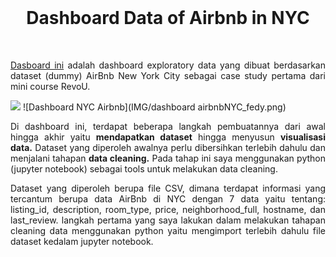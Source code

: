 <br />

<p align="center">
  <h1 align="center">Dashboard Data of Airbnb in NYC</h1>
</p>

<br />

<p align="justify">
  <a href="https://github.com/fedyrahmatullah/Dashboard-Data-of-NYC-Airbnb">Dasboard ini</a> adalah dashboard exploratory data yang dibuat berdasarkan dataset (dummy) AirBnb New York City sebagai case study pertama dari mini course RevoU.
</p>

<a href='https://github.com/fedyrahmatullah/Dashboard-Data-of-NYC-Airbnb'><img src="IMG/dashboard airbnbNYC_fedy.png"></a>
![Dashboard NYC Airbnb](IMG/dashboard airbnbNYC_fedy.png)

<p align="justify">
  Di dashboard ini, terdapat beberapa langkah pembuatannya dari awal hingga akhir yaitu <b>mendapatkan dataset</b> hingga menyusun <b>visualisasi data.</b> Dataset yang diperoleh awalnya perlu dibersihkan terlebih dahulu dan menjalani tahapan <b>data cleaning.</b> Pada tahap ini saya menggunakan python (jupyter notebook) sebagai tools untuk melakukan data cleaning.
</p>

<p align="justify">
  Dataset yang diperoleh berupa file CSV, dimana terdapat informasi yang tercantum berupa data AirBnb di NYC dengan 7 data yaitu tentang: listing_id, description, room_type, price, neighborhood_full, hostname, dan last_review. langkah pertama yang saya lakukan dalam melakukan tahapan cleaning data menggunakan python yaitu mengimport terlebih dahulu file dataset kedalam jupyter notebook.
</p>

<br />
